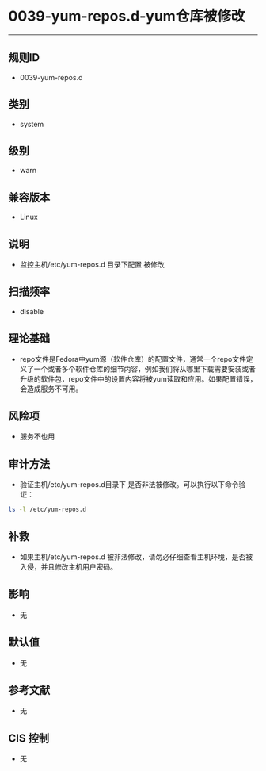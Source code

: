 # 0039-yum-repos.d-yum仓库被修改
---

## 规则ID

- 0039-yum-repos.d


## 类别

- system


## 级别

- warn


## 兼容版本


- Linux




## 说明


- 监控主机/etc/yum-repos.d 目录下配置 被修改



## 扫描频率
- disable

## 理论基础


- repo文件是Fedora中yum源（软件仓库）的配置文件，通常一个repo文件定义了一个或者多个软件仓库的细节内容，例如我们将从哪里下载需要安装或者升级的软件包，repo文件中的设置内容将被yum读取和应用。如果配置错误，会造成服务不可用。






## 风险项


- 服务不也用



## 审计方法
- 验证主机/etc/yum-repos.d目录下 是否非法被修改。可以执行以下命令验证：

```bash
ls -l /etc/yum-repos.d
```



## 补救
- 如果主机/etc/yum-repos.d 被非法修改，请勿必仔细查看主机环境，是否被入侵，并且修改主机用户密码。



## 影响


- 无




## 默认值


- 无




## 参考文献


- 无



## CIS 控制


- 无


